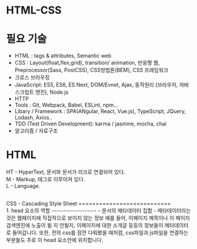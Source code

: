 # HTML-CSS


필요 기술
========
- HTML : tags & attributes, Semantic web
- CSS : Layout(float,flex,grid), transition/ animation, 반응형 웹, Preprocessor(Sass, PostCSS), CSS방법론(BEM), CSS 프레임워크
- 크로스 브라우징
- JavaScript: ES5, ES6, ES Next, DOM/Evnet, Ajax, 동작원리 (브라우저, 자바스크립트 엔진), Node.js
- HTTP
- Tools : Git, Webpack, Babel, ESLint, npm...
- Libary / Framework : SPA(ANgular, React, Vue.js), TypeScript, JQuery, Lodash, Axios..
- TDD (Test Driven Development): karma / jasmine, mocha, chai
- 알고리즘 / 자료구조

HTML
======
HT - HyperText, 문서와 문서가 리크로 연결되어 있다. <br/>
M - Markup, 태그로 이루어져 있다. <br/>
L - Language. <br/>

<br/>
CSS - Cascading Style Sheet
===========================
<br/>
1. head 요소의 역할
-------------------
- 문서의 메타데이터 집합 - 메타데이터라는 것은 웹페이지에 직접적으로 보이지 않는 정보
  예를 들어, 이페이지 제목이나 이 페이지 검색엔진에 노출이 될 지 안될지, 이페이지에 대한 
  소개글 등등의 정보들이 메타데이터로 들어갑니다. 또한, 전의 css를 잠깐 다뤄봤을 때처럼,
  css파일과 js파일을 연결하는 부분들도 주로 이 head 요소안에 위치합니다.
